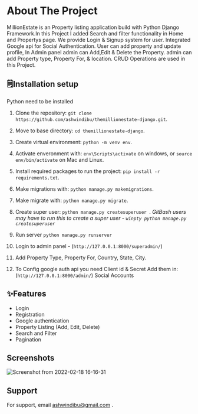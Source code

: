 
# About The Project

MillionEstate is an Property listing application build with Python Django Framework.In this Project I added Search and filter functionality in Home and Propertys page. We provide Login & Signup system for user. Integrated Google api for Social Authentication. User can add property and update profile, In Admin panel admin can Add,Edit & Delete the Property. admin can add Property type, Property For, & location. CRUD Operations are used in this Project.
## 🗒️Installation setup

Python need to be installed

1. Clone the repository: ```git clone https://github.com/ashwindibu/themillionestate-django.git```.

2. Move to base directory: ```cd themillionestate-django```.

3. Create virtual environment: ```python -m venv env```.

4. Activate enveronment with: ```env\Scripts\activate``` on windows, or ```source env/bin/activate``` on Mac and Linux.

5. Install required packages to run the project: ```pip install -r requirements.txt```.

6. Make migrations with: ```python manage.py makemigrations```.

7. Make migrate with: ```python manage.py migrate```.

8. Create super user: ```python manage.py createsuperuser ```.
 _GitBash users may have to run this to create a super user - `winpty python manage.py createsuperuser`_

11. Run server ```python manage.py runserver```

12. Login to admin panel - (`http://127.0.0.1:8000/superadmin/`)

13. Add Property Type, Property For, Country, State, City.

14. To Config google auth api you need Client id & Secret Add them in: (`http://127.0.0.1:8000/admin/`) Social Accounts









    
## ✨Features

- Login 
- Registration
- Google authentication
- Property Listing (Add, Edit, Delete)
- Search and Filter
- Pagination



## Screenshots

![Screenshot from 2022-02-18 16-16-31](https://user-images.githubusercontent.com/91023534/154668335-38a8acb7-cb45-4813-8560-e05542927356.png)

## Support

For support, email ashwindibu@gmail.com .

